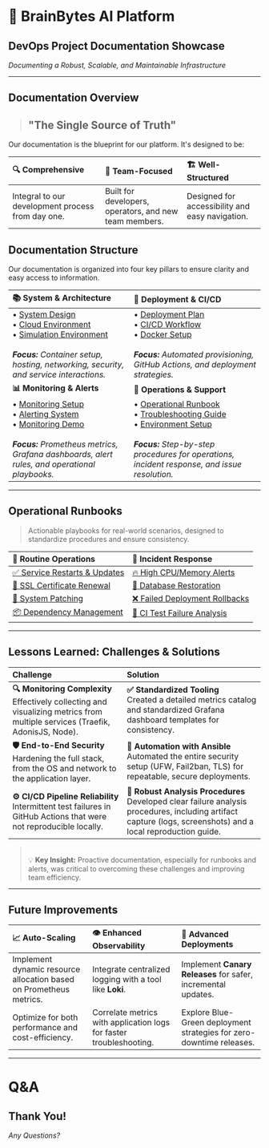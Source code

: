 
<!-- _class: lead -->
# 🚀 **BrainBytes AI Platform**
## DevOps Project Documentation Showcase

*Documenting a Robust, Scalable, and Maintainable Infrastructure*

---

## **Documentation Overview**

> ## "The Single Source of Truth"

Our documentation is the blueprint for our platform. It's designed to be:

| 🔍 **Comprehensive** | 👥 **Team-Focused** | 🏗️ **Well-Structured** |
| :--- | :--- | :--- |
| Integral to our development process from day one. | Built for developers, operators, and new team members. | Designed for accessibility and easy navigation. |


## **Documentation Structure**

Our documentation is organized into four key pillars to ensure clarity and easy access to information.

| 📚 System & Architecture | 🚀 Deployment & CI/CD |
| :--- | :--- |
| • [System Design](../system-design-documentation.md)<br>• [Cloud Environment](../cloud-env-documentation.md)<br>• [Simulation Environment](../simulation-documentation.md)<br><br>***Focus:*** *Container setup, hosting, networking, security, and service interactions.* | • [Deployment Plan](../deployment-plan-documentation.md)<br>• [CI/CD Workflow](../workflow-documentation.md)<br>• [Docker Setup](../docker-dev-setup.md)<br><br>***Focus:*** *Automated provisioning, GitHub Actions, and deployment strategies.* |
| **📊 Monitoring & Alerts** | **🔧 Operations & Support** |
| • [Monitoring Setup](../monitoring-documentation.md)<br>• [Alerting System](../alerts-documentation.md)<br>• [Monitoring Demo](../monitoring-demo-script.md)<br><br>***Focus:*** *Prometheus metrics, Grafana dashboards, alert rules, and operational playbooks.* | • [Operational Runbook](../operational-runbook.md)<br>• [Troubleshooting Guide](../troubleshooting-guide.md)<br>• [Environment Setup](../environment-setup.md)<br><br>***Focus:*** *Step-by-step procedures for operations, incident response, and issue resolution.*|

---

## **Operational Runbooks**

> Actionable playbooks for real-world scenarios, designed to standardize procedures and ensure consistency.

| 🔄 **Routine Operations**    | 🚨 **Incident Response** |
|:-----------------------------| :--- |
| [✅ Service Restarts & Updates](../operational-runbook.md#-restart-adonisjs-backend-service) | [🔥 High CPU/Memory Alerts](../operational-runbook.md#-handle-high-cpumemory-usage) |
| [🔐 SSL Certificate Renewal](../operational-runbook.md#-renew-ssl-certificates) | [💾 Database Restoration](../operational-runbook.md#-restore-from-backup) |
| [🔧 System Patching](../operational-runbook.md#-system-patching) | [❌ Failed Deployment Rollbacks](../operational-runbook.md#-failed-deployment-rollbacks) |
| [📦 Dependency Management](../operational-runbook.md#-dependency-management) | [🧪 CI Test Failure Analysis](../operational-runbook.md#-test-failure-analysis) |
---

## **Lessons Learned: Challenges & Solutions**

| Challenge | Solution |
| :--- | :--- |
| **🔍 Monitoring Complexity**<br>Effectively collecting and visualizing metrics from multiple services (Traefik, AdonisJS, Node). | **✅ Standardized Tooling**<br>Created a detailed metrics catalog and standardized Grafana dashboard templates for consistency. |
| **🛡️ End-to-End Security**<br>Hardening the full stack, from the OS and network to the application layer. | **🤖 Automation with Ansible**<br>Automated the entire security setup (UFW, Fail2ban, TLS) for repeatable, secure deployments. |
| **⚙️ CI/CD Pipeline Reliability**<br>Intermittent test failures in GitHub Actions that were not reproducible locally. | **📝 Robust Analysis Procedures**<br>Developed clear failure analysis procedures, including artifact capture (logs, screenshots) and a local reproduction guide. |

> <br>💡 **Key Insight:** Proactive documentation, especially for runbooks and alerts, was critical to overcoming these challenges and improving team efficiency.

---
## **Future Improvements**

| 📈 Auto-Scaling | 👁️ Enhanced Observability | 🚀 Advanced Deployments |
| :--- | :--- | :--- |
| Implement dynamic resource allocation based on Prometheus metrics. | Integrate centralized logging with a tool like **Loki**. | Implement **Canary Releases** for safer, incremental updates. |
| Optimize for both performance and cost-efficiency. | Correlate metrics with application logs for faster troubleshooting. | Explore Blue-Green deployment strategies for zero-downtime releases. |

---
<!-- _class: lead -->

# **Q&A**

## Thank You!

*Any Questions?*
